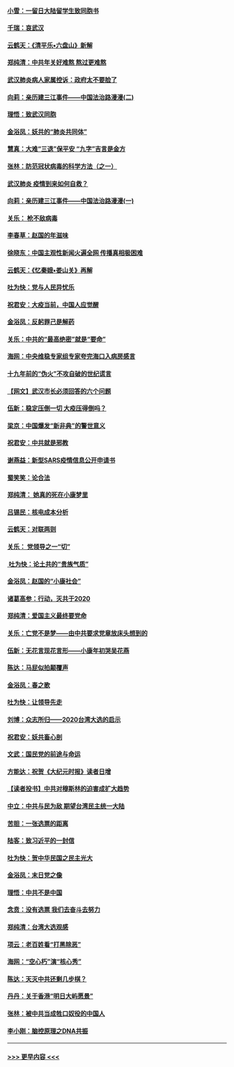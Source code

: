 #### [小雪：一留日大陆留学生致同胞书](../pages/nsc993/n11834624.md?t=02010533) 
#### [千瑞：哀武汉](../pages/nsc993/n11833647.md?t=02010533) 
#### [云鹤天：《清平乐▪六盘山》新解](../pages/nsc993/n11833611.md?t=02010533) 
#### [郑纯清：中共年关好难熬 熬过更难熬](../pages/nsc993/n11833489.md?t=02010533) 
#### [武汉肺炎病人家属控诉：政府太不要脸了](../pages/nsc993/n11833205.md?t=02010533) 
#### [向莉：亲历建三江事件——中国法治路漫漫(二)](../pages/nsc993/n11829102.md?t=02010533) 
#### [理悟：致武汉同胞](../pages/nsc993/n11831522.md?t=02010533) 
#### [金浴凤：妖共的“肺炎共同体”](../pages/nsc993/n11829448.md?t=02010533) 
#### [慧真：大难“三退”保平安 “九字”吉言是金方](../pages/nsc993/n11829501.md?t=02010533) 
#### [张林：防范冠状病毒的科学方法（之一）](../pages/nsc993/n11828618.md?t=02010533) 
#### [武汉肺炎 疫情到来如何自救？](../pages/nsc993/n11827632.md?t=02010533) 
#### [向莉：亲历建三江事件——中国法治路漫漫(一)](../pages/nsc993/n11827190.md?t=02010533) 
#### [关乐： 枪不敌病毒](../pages/nsc993/n11826746.md?t=02010533) 
#### [李春草：赵国的年滋味](../pages/nsc993/n11826321.md?t=02010533) 
#### [徐晓东：中国主观性新闻火遍全网 传播真相极困难](../pages/nsc993/n11826508.md?t=02010533) 
#### [云鹤天：《忆秦娥▪娄山关》再解](../pages/nsc993/n11824682.md?t=02010533) 
#### [吐为快：党与人民异忧乐](../pages/nsc993/n11824660.md?t=02010533) 
#### [祝君安：大疫当前，中国人应觉醒](../pages/nsc993/n11821946.md?t=02010533) 
#### [金浴凤：反躬罪己是解药](../pages/nsc993/n11820280.md?t=02010533) 
#### [关乐：中共的“最高绝密”就是“要命”](../pages/nsc993/n11816946.md?t=02010533) 
#### [海网：中央维稳专家组专家夸完海口入病房感言](../pages/nsc993/n11815138.md?t=02010533) 
#### [十九年前的“伪火”不攻自破的世纪谎言](../pages/nsc993/n11813238.md?t=02010533) 
#### [【网文】武汉市长必须回答的六个问题](../pages/nsc993/n11813848.md?t=02010533) 
#### [伍新：稳定压倒一切 大疫压得倒吗？](../pages/nsc993/n11812634.md?t=02010533) 
#### [梁京：中国爆发“新非典”的警世意义](../pages/nsc993/n11812554.md?t=02010533) 
#### [祝君安：中共就是邪教](../pages/nsc993/n11812431.md?t=02010533) 
#### [谢燕益：新型SARS疫情信息公开申请书](../pages/nsc993/n11808840.md?t=02010533) 
#### [蜀笑笑：论合法](../pages/nsc993/n11808064.md?t=02010533) 
#### [郑纯清： 她真的死在小康梦里](../pages/nsc993/n11806623.md?t=02010533) 
#### [吕锡民：核电成本分析](../pages/nsc993/n11806284.md?t=02010533) 
#### [云鹤天：对联两则](../pages/nsc993/n11805957.md?t=02010533) 
#### [关乐： 党领导之一“切”](../pages/nsc993/n11804505.md?t=02010533) 
#### [ 吐为快：论土共的“贵族气质”](../pages/nsc993/n11804490.md?t=02010533) 
#### [金浴凤：赵国的“小康社会”](../pages/nsc993/n11804452.md?t=02010533) 
#### [诸葛高参：行动，灭共于2020](../pages/nsc993/n11804120.md?t=02010533) 
#### [郑纯清：爱国主义最终要党命](../pages/nsc993/n11802197.md?t=02010533) 
#### [关乐：亡党不是梦——由中共要求党章放床头想到的](../pages/nsc993/n11802156.md?t=02010533) 
#### [伍新：无花言现花言形——小康年初哭吴花燕](../pages/nsc993/n11800044.md?t=02010533) 
#### [陈达：马屁似拍颠覆声](../pages/nsc993/n11800010.md?t=02010533) 
#### [金浴凤：春之歌](../pages/nsc993/n11797687.md?t=02010533) 
#### [吐为快：让领导先走](../pages/nsc993/n11797512.md?t=02010533) 
#### [刘博：众志所归——2020台湾大选的启示](../pages/nsc993/n11796878.md?t=02010533) 
#### [祝君安：妖共畜心剖](../pages/nsc993/n11794273.md?t=02010533) 
#### [文武：国民党的前途与命运](../pages/nsc993/n11794198.md?t=02010533) 
#### [方能达：祝贺《大纪元时报》读者日增](../pages/nsc993/n11793807.md?t=02010533) 
#### [【读者投书】中共对穆斯林的迫害成扩大趋势](../pages/nsc993/n11791371.md?t=02010533) 
#### [中立：中共与民为敌 期望台湾民主统一大陆](../pages/nsc993/n11790392.md?t=02010533) 
#### [苦胆：一张选票的距离](../pages/nsc993/n11788914.md?t=02010533) 
#### [陆客：致习近平的一封信](../pages/nsc993/n11788867.md?t=02010533) 
#### [吐为快：贺中华民国之民主光大](../pages/nsc993/n11788618.md?t=02010533) 
#### [金浴凤：末日党之像](../pages/nsc993/n11787475.md?t=02010533) 
#### [理悟：中共不是中国](../pages/nsc993/n11787463.md?t=02010533) 
#### [念贲：没有选票  我们去奋斗去努力](../pages/nsc993/n11787398.md?t=02010533) 
#### [郑纯清：台湾大选观感](../pages/nsc993/n11786210.md?t=02010533) 
#### [项云：老百姓看“打黑除恶”](../pages/nsc993/n11785398.md?t=02010533) 
#### [海网：“空心朽”演“核心秀”](../pages/nsc993/n11783874.md?t=02010533) 
#### [陈达：天灭中共还剩几步棋？](../pages/nsc993/n11783719.md?t=02010533) 
#### [丹丹：关于香港“明日大屿愿景”](../pages/nsc993/n11783273.md?t=02010533) 
#### [张林：被中共当成牲口奴役的中国人](../pages/nsc993/n11782397.md?t=02010533) 
#### [李小刚：脑控原理之DNA共振](../pages/nsc993/n11780962.md?t=02010533) 

----
#### [ >>> 更早内容 <<< ](../indexes/nsc993-earlier.md)
